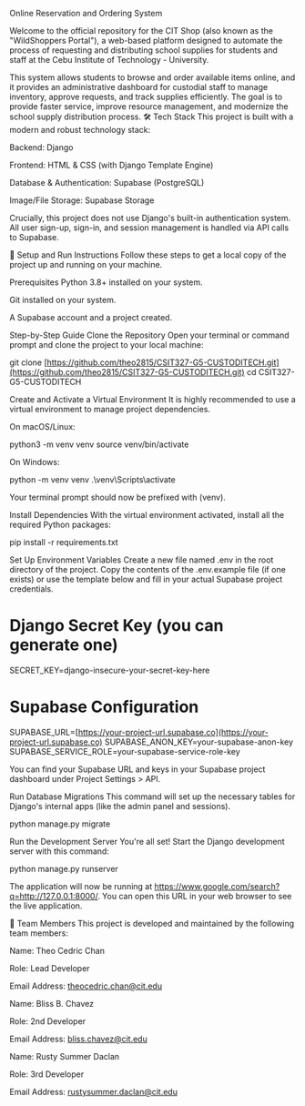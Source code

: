 Online Reservation and Ordering System

Welcome to the official repository for the CIT Shop (also known as the "WildShoppers Portal"), a web-based platform designed to automate the process of requesting and distributing school supplies for students and staff at the Cebu Institute of Technology - University.

This system allows students to browse and order available items online, and it provides an administrative dashboard for custodial staff to manage inventory, approve requests, and track supplies efficiently. The goal is to provide faster service, improve resource management, and modernize the school supply distribution process.
🛠️ Tech Stack
This project is built with a modern and robust technology stack:

Backend: Django

Frontend: HTML & CSS (with Django Template Engine)

Database & Authentication: Supabase (PostgreSQL)

Image/File Storage: Supabase Storage

Crucially, this project does not use Django's built-in authentication system. All user sign-up, sign-in, and session management is handled via API calls to Supabase.

🚀 Setup and Run Instructions
Follow these steps to get a local copy of the project up and running on your machine.

Prerequisites
Python 3.8+ installed on your system.

Git installed on your system.

A Supabase account and a project created.

Step-by-Step Guide
Clone the Repository
Open your terminal or command prompt and clone the project to your local machine:

git clone [https://github.com/theo2815/CSIT327-G5-CUSTODITECH.git](https://github.com/theo2815/CSIT327-G5-CUSTODITECH.git)
cd CSIT327-G5-CUSTODITECH

Create and Activate a Virtual Environment
It is highly recommended to use a virtual environment to manage project dependencies.

On macOS/Linux:

python3 -m venv venv
source venv/bin/activate

On Windows:

python -m venv venv
.\\venv\\Scripts\\activate

Your terminal prompt should now be prefixed with (venv).

Install Dependencies
With the virtual environment activated, install all the required Python packages:

pip install -r requirements.txt

Set Up Environment Variables
Create a new file named .env in the root directory of the project. Copy the contents of the .env.example file (if one exists) or use the template below and fill in your actual Supabase project credentials.

# Django Secret Key (you can generate one)
SECRET_KEY=django-insecure-your-secret-key-here

# Supabase Configuration
SUPABASE_URL=[https://your-project-url.supabase.co](https://your-project-url.supabase.co)
SUPABASE_ANON_KEY=your-supabase-anon-key
SUPABASE_SERVICE_ROLE=your-supabase-service-role-key

You can find your Supabase URL and keys in your Supabase project dashboard under Project Settings > API.

Run Database Migrations
This command will set up the necessary tables for Django's internal apps (like the admin panel and sessions).

python manage.py migrate

Run the Development Server
You're all set! Start the Django development server with this command:

python manage.py runserver

The application will now be running at https://www.google.com/search?q=http://127.0.0.1:8000/. You can open this URL in your web browser to see the live application.

👥 Team Members
This project is developed and maintained by the following team members:

Name: Theo Cedric Chan

Role: Lead Developer

Email Address: theocedric.chan@cit.edu

Name: Bliss B. Chavez

Role: 2nd Developer

Email Address: bliss.chavez@cit.edu

Name: Rusty Summer Daclan

Role: 3rd Developer

Email Address: rustysummer.daclan@cit.edu


